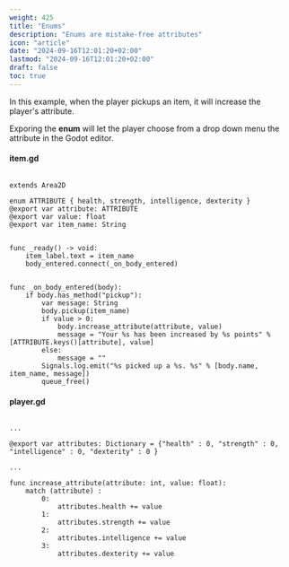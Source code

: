 ```yaml
---
weight: 425
title: "Enums"
description: "Enums are mistake-free attributes"
icon: "article"
date: "2024-09-16T12:01:20+02:00"
lastmod: "2024-09-16T12:01:20+02:00"
draft: false
toc: true
---
```


In this example, when the player pickups an item, it will increase the player's attribute.

Exporing the **enum** will let the player choose from a drop down menu the attribute in the Godot editor.

#### item.gd

```gdscript

extends Area2D

enum ATTRIBUTE { health, strength, intelligence, dexterity }
@export var attribute: ATTRIBUTE
@export var value: float
@export var item_name: String


func _ready() -> void:
	item_label.text = item_name
	body_entered.connect(_on_body_entered)


func _on_body_entered(body):
	if body.has_method("pickup"):
		var message: String
		body.pickup(item_name)
		if value > 0:
			body.increase_attribute(attribute, value)
			message = "Your %s has been increased by %s points" % [ATTRIBUTE.keys()[attribute], value]
		else:
			message = ""
		Signals.log.emit("%s picked up a %s. %s" % [body.name, item_name, message])
		queue_free()
```


#### player.gd

```gdscript

...

@export var attributes: Dictionary = {"health" : 0, "strength" : 0, "intelligence" : 0, "dexterity" : 0 }

...

func increase_attribute(attribute: int, value: float):
	match (attribute) :
		0:
			attributes.health += value
		1:
			attributes.strength += value
		2:
			attributes.intelligence += value
		3:
			attributes.dexterity += value
```
